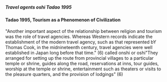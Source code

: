##### Travel agents oshi Tadao 1995


#### Tadao 1995, Tourism as a Phenomenon of Civilization
"Another important aspect of the relationship between religion and tourism was the role of travel agencies. Whereas Western records indicate the establishment of the modern travel agency, such as that represented bY Thomas Cook, in the midnineteenth century, travel agencies were well established in Japan long before that time." (6)
called onshi or oshi"They arranged for setting up the route from provincial villages to a particular temple or shrine, guides along the road, reservations at inns, tour guides, worship at the temple or shrine, entertainment such as theaters or visits to the pleasure quarters, and the provision of lodgings" (6)